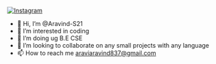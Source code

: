 [![Instagram](C:\Users\82818\OneDrive\Pictures\Screenshots)](https://www.instagram.com/_aravind_selvaraj_/)
- 👋 Hi, I’m @Aravind-S21
- 👀 I’m interested in coding
- 🌱 I’m doing ug B.E CSE
- 💞️ I’m looking to collaborate on any small projects with any language
- 📫 How to reach me araviaravind837@gmail.com



